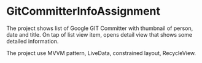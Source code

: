 # GitCommitterInfoAssignment


The project shows list of Google GIT Committer with thumbnail of person, date and title. On tap of list view item, opens detail view that
shows some detailed information. 


The project use MVVM pattern, LiveData, constrained layout, RecycleView.
